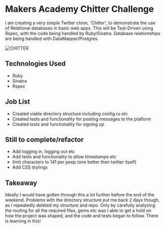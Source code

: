 Makers Academy Chitter Challenge
================================

I am creating a very simple Twitter clone, 'Chitter', to demonstrate the use of Relational databases in basic web apps. This will be Test-Driven using Rspec, with the code being handled by Ruby/Sinatra. Database relationships are being handled with DataMapper/Postgres.

![CHITTER](http://www.wilko.com/content/ebiz/wilkinsonplus/invt/0320694/0320694_l.jpg)

## Technologies Used

- Ruby
- Sinatra
- Rspec


## Job List

- Created viable directory structure including config.ru etc
- Created tests and functionality for posting messages to the platform
- Created tests and functionality for signing up

## Still to complete/refactor

- Add logging in, logging out etc
- Add tests and functionality to allow timestamps etc
- limit characters to 141 per peep (one better than twitter itself)
- Add CSS stylings

## Takeaway

Ideally I would have gotten through this a lot further before the end of the weekend. Problems with the directory structure put me back 2 days though, as I repeatedly deleted my structure and repo. Only by carefully analysing the routing for all the required files, gems etc was I able to get a hold on how the project was shaped, and the code and tests began to follow. There is learning in this!
